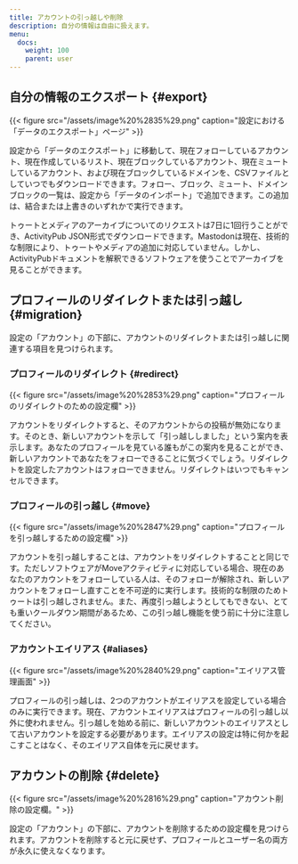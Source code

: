 ```yaml
---
title: アカウントの引っ越しや削除
description: 自分の情報は自由に扱えます。
menu:
  docs:
    weight: 100
    parent: user
---
```


## 自分の情報のエクスポート {#export}

{{< figure src="/assets/image%20%2835%29.png" caption="設定における「データのエクスポート」ページ" >}}

設定から「データのエクスポート」に移動して、現在フォローしているアカウント、現在作成しているリスト、現在ブロックしているアカウント、現在ミュートしているアカウント、および現在ブロックしているドメインを、CSVファイルとしていつでもダウンロードできます。フォロー、ブロック、ミュート、ドメインブロックの一覧は、設定から「データのインポート」で追加できます。この追加は、結合または上書きのいずれかで実行できます。

トゥートとメディアのアーカイブについてのリクエストは7日に1回行うことができ、ActivityPub JSON形式でダウンロードできます。Mastodonは現在、技術的な制限により、トゥートやメディアの追加に対応していません。しかし、ActivityPubドキュメントを解釈できるソフトウェアを使うことでアーカイブを見ることができます。

## プロフィールのリダイレクトまたは引っ越し {#migration}

設定の「アカウント」の下部に、アカウントのリダイレクトまたは引っ越しに関連する項目を見つけられます。

### プロフィールのリダイレクト {#redirect}

{{< figure src="/assets/image%20%2853%29.png" caption="プロフィールのリダイレクトのための設定欄" >}}

アカウントをリダイレクトすると、そのアカウントからの投稿が無効になります。そのとき、新しいアカウントを示して「引っ越ししました」という案内を表示します。あなたのプロフィールを見ている誰もがこの案内を見ることができ、新しいアカウントであなたをフォローできることに気づくでしょう。リダイレクトを設定したアカウントはフォローできません。リダイレクトはいつでもキャンセルできます。

### プロフィールの引っ越し {#move}

{{< figure src="/assets/image%20%2847%29.png" caption="プロフィールを引っ越しするための設定欄" >}}

アカウントを引っ越しすることは、アカウントをリダイレクトすることと同じです。ただしソフトウェアがMoveアクティビティに対応している場合、現在のあなたのアカウントをフォローしている人は、そのフォローが解除され、新しいアカウントをフォローし直すことを不可逆的に実行します。技術的な制限のためトゥートは引っ越しされません。また、再度引っ越しようとしてもできない、とても重いクールダウン期間があるため、この引っ越し機能を使う前に十分に注意してください。

### アカウントエイリアス {#aliases}

{{< figure src="/assets/image%20%2840%29.png" caption="エイリアス管理画面" >}}

プロフィールの引っ越しは、2つのアカウントがエイリアスを設定している場合のみに実行できます。現在、アカウントエイリアスはプロフィールの引っ越し以外に使われません。引っ越しを始める前に、新しいアカウントのエイリアスとして古いアカウントを設定する必要があります。エイリアスの設定は特に何かを起こすことはなく、そのエイリアス自体を元に戻せます。

## アカウントの削除 {#delete}

{{< figure src="/assets/image%20%2816%29.png" caption="アカウント削除の設定欄。" >}}

設定の「アカウント」の下部に、アカウントを削除するための設定欄を見つけられます。アカウントを削除すると元に戻せず、プロフィールとユーザー名の両方が永久に使えなくなります。
